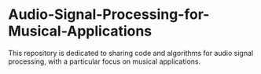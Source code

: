 # Audio-Signal-Processing-for-Musical-Applications
This repository is dedicated to sharing code and algorithms for audio signal processing, with a particular focus on musical applications.
